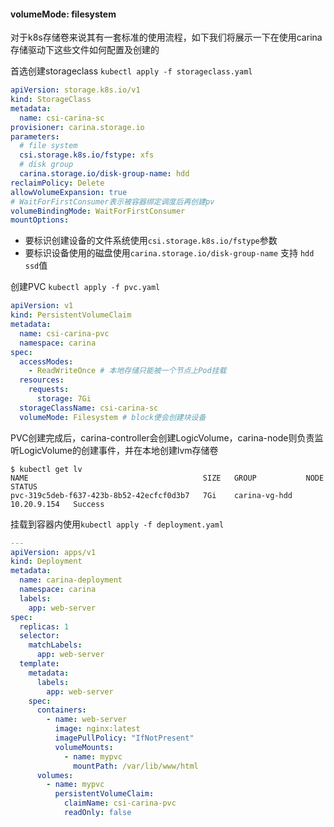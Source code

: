 #### volumeMode: filesystem

对于k8s存储卷来说其有一套标准的使用流程，如下我们将展示一下在使用carina存储驱动下这些文件如何配置及创建的

首选创建storageclass `kubectl apply -f storageclass.yaml`

```yaml
apiVersion: storage.k8s.io/v1
kind: StorageClass
metadata:
  name: csi-carina-sc
provisioner: carina.storage.io
parameters:
  # file system
  csi.storage.k8s.io/fstype: xfs
  # disk group
  carina.storage.io/disk-group-name: hdd
reclaimPolicy: Delete
allowVolumeExpansion: true
# WaitForFirstConsumer表示被容器绑定调度后再创建pv
volumeBindingMode: WaitForFirstConsumer
mountOptions:
```

- 要标识创建设备的文件系统使用`csi.storage.k8s.io/fstype`参数
- 要标识设备使用的磁盘使用`carina.storage.io/disk-group-name` 支持 `hdd` `ssd`值

创建PVC `kubectl apply -f pvc.yaml`

```yaml
apiVersion: v1
kind: PersistentVolumeClaim
metadata:
  name: csi-carina-pvc
  namespace: carina
spec:
  accessModes:
    - ReadWriteOnce # 本地存储只能被一个节点上Pod挂载
  resources:
    requests:
      storage: 7Gi
  storageClassName: csi-carina-sc
  volumeMode: Filesystem # block便会创建块设备
```

PVC创建完成后，carina-controller会创建LogicVolume，carina-node则负责监听LogicVolume的创建事件，并在本地创建lvm存储卷

```shell
$ kubectl get lv
NAME                                       SIZE   GROUP           NODE          STATUS
pvc-319c5deb-f637-423b-8b52-42ecfcf0d3b7   7Gi    carina-vg-hdd   10.20.9.154   Success
```

挂载到容器内使用`kubectl apply -f deployment.yaml`

```yaml
---
apiVersion: apps/v1
kind: Deployment
metadata:
  name: carina-deployment
  namespace: carina
  labels:
    app: web-server
spec:
  replicas: 1
  selector:
    matchLabels:
      app: web-server
  template:
    metadata:
      labels:
        app: web-server
    spec:
      containers:
        - name: web-server
          image: nginx:latest
          imagePullPolicy: "IfNotPresent"
          volumeMounts:
            - name: mypvc
              mountPath: /var/lib/www/html
      volumes:
        - name: mypvc
          persistentVolumeClaim:
            claimName: csi-carina-pvc
            readOnly: false
```